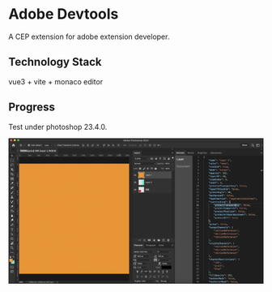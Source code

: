 # Adobe Devtools

A CEP extension for adobe extension developer.

## Technology Stack

vue3 + vite + monaco editor

## Progress

Test under photoshop 23.4.0.

![progress](https://github.com/tjx666/adobe-devtools/blob/main/docs/images/progress.png?raw=true)